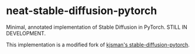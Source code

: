 # neat-stable-diffusion-pytorch

Minimal, annotated implementation of Stable Diffusion in PyTorch. STILL IN DEVELOPMENT.

This implementation is a modified fork of [kjsman's stable-diffusion-pytorch](https://github.com/kjsman/stable-diffusion-pytorch).